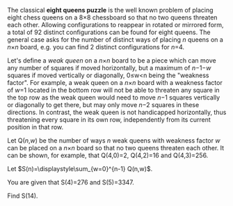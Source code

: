 <p>The classical <b>eight queens puzzle</b> is the well known problem of placing eight chess queens on a 8×8 chessboard so that no two queens threaten each other. Allowing configurations to reappear in rotated or mirrored form, a total of 92 distinct configurations can be found for eight queens. The general case asks for the number of distinct ways of placing <var>n</var> queens on a <var>n</var>×<var>n</var> board, e.g. you can find 2 distinct configurations for <var>n</var>=4.</p>

<p>Let's define a <i>weak queen</i> on a <var>n</var>×<var>n</var> board to be a piece which can move any number of squares if moved horizontally, but a maximum of <var>n</var>−1−<var>w</var> squares if moved vertically or diagonally, 0≤w&lt;n being the "weakness factor". For example, a weak queen on a <var>n</var>×<var>n</var> board with a weakness factor of <var>w</var>=1 located in the bottom row will not be able to threaten any square in the top row as the weak queen would need to move <var>n</var>−1 squares vertically or diagonally to get there, but may only move <var>n</var>−2 squares in these directions. In contrast, the weak queen is not handicapped horizontally, thus threatening every square in its own row, independently from its current position in that row.</p>

<p>Let Q(<var>n</var>,<var>w</var>) be the number of ways <var>n</var> weak queens with weakness factor <var>w</var> can be placed on a <var>n</var>×<var>n</var> board so that no two queens threaten each other. It can be shown, for example, that Q(4,0)=2, Q(4,2)=16 and Q(4,3)=256.</p>

<p>Let $S(n)=\displaystyle\sum_{w=0}^{n-1} Q(n,w)$.</p>

<p>You are given that S(4)=276 and S(5)=3347.</p>

<p>Find S(14).</p>
